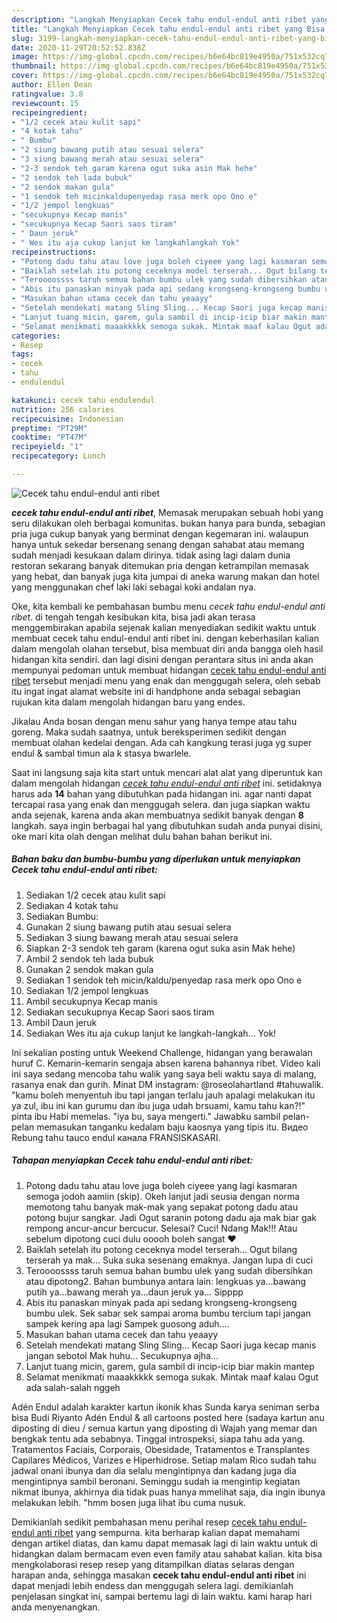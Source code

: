 ```yaml
---
description: "Langkah Menyiapkan Cecek tahu endul-endul anti ribet yang Bisa Manjain Lidah"
title: "Langkah Menyiapkan Cecek tahu endul-endul anti ribet yang Bisa Manjain Lidah"
slug: 3199-langkah-menyiapkan-cecek-tahu-endul-endul-anti-ribet-yang-bisa-manjain-lidah
date: 2020-11-29T20:52:52.838Z
image: https://img-global.cpcdn.com/recipes/b6e64bc819e4950a/751x532cq70/cecek-tahu-endul-endul-anti-ribet-foto-resep-utama.jpg
thumbnail: https://img-global.cpcdn.com/recipes/b6e64bc819e4950a/751x532cq70/cecek-tahu-endul-endul-anti-ribet-foto-resep-utama.jpg
cover: https://img-global.cpcdn.com/recipes/b6e64bc819e4950a/751x532cq70/cecek-tahu-endul-endul-anti-ribet-foto-resep-utama.jpg
author: Ellen Dean
ratingvalue: 3.8
reviewcount: 15
recipeingredient:
- "1/2 cecek atau kulit sapi"
- "4 kotak tahu"
- " Bumbu"
- "2 siung bawang putih atau sesuai selera"
- "3 siung bawang merah atau sesuai selera"
- "2-3 sendok teh garam karena ogut suka asin Mak hehe"
- "2 sendok teh lada bubuk"
- "2 sendok makan gula"
- "1 sendok teh micinkaldupenyedap rasa merk opo Ono e"
- "1/2 jempol lengkuas"
- "secukupnya Kecap manis"
- "secukupnya Kecap Saori saos tiram"
- " Daun jeruk"
- " Wes itu aja cukup lanjut ke langkahlangkah Yok"
recipeinstructions:
- "Potong dadu tahu atau love juga boleh ciyeee yang lagi kasmaran semoga jodoh aamiin (skip). Okeh lanjut jadi seusia dengan norma memotong tahu banyak mak-mak yang sepakat potong dadu atau potong bujur sangkar. Jadi Ogut saranin potong dadu aja mak biar gak rempong ancur-ancur bercucur. Selesai? Cuci! Ndang Mak!!! Atau sebelum dipotong cuci dulu ooooh boleh sangat ❤️"
- "Baiklah setelah itu potong ceceknya model terserah... Ogut bilang terserah ya mak... Suka suka sesenang emaknya. Jangan lupa di cuci"
- "Teroooossss taruh semua bahan bumbu ulek yang sudah dibersihkan atau dipotong2. Bahan bumbunya antara lain: lengkuas ya...bawang putih ya...bawang merah ya...daun jeruk ya... Sipppp"
- "Abis itu panaskan minyak pada api sedang krongseng-krongseng bumbu ulek. Sek sabar sek sampai aroma bumbu tercium tapi jangan sampek kering apa lagi Sampek guosong aduh...."
- "Masukan bahan utama cecek dan tahu yeaayy"
- "Setelah mendekati matang Sling Sling... Kecap Saori juga kecap manis jangan sebotol Mak huhu... Secukupnya ajha..."
- "Lanjut tuang micin, garem, gula sambil di incip-icip biar makin mantep"
- "Selamat menikmati maaakkkkk semoga sukak. Mintak maaf kalau Ogut ada salah-salah nggeh"
categories:
- Resep
tags:
- cecek
- tahu
- endulendul

katakunci: cecek tahu endulendul 
nutrition: 256 calories
recipecuisine: Indonesian
preptime: "PT29M"
cooktime: "PT47M"
recipeyield: "1"
recipecategory: Lunch

---
```



![Cecek tahu endul-endul anti ribet](https://img-global.cpcdn.com/recipes/b6e64bc819e4950a/751x532cq70/cecek-tahu-endul-endul-anti-ribet-foto-resep-utama.jpg)

<b><i>cecek tahu endul-endul anti ribet</i></b>, Memasak merupakan sebuah hobi yang seru dilakukan oleh berbagai komunitas. bukan hanya para bunda, sebagian pria juga cukup banyak yang berminat dengan kegemaran ini. walaupun hanya untuk sekedar bersenang senang dengan sahabat atau memang sudah menjadi kesukaan dalam dirinya. tidak asing lagi dalam dunia restoran sekarang banyak ditemukan pria dengan ketrampilan memasak yang hebat, dan banyak juga kita jumpai di aneka warung makan dan hotel yang menggunakan chef laki laki sebagai koki andalan nya.

Oke, kita kembali ke pembahasan bumbu menu <i>cecek tahu endul-endul anti ribet</i>. di tengah tengah kesibukan kita, bisa jadi akan terasa menggembirakan apabila sejenak kalian menyediakan sedikit waktu untuk membuat cecek tahu endul-endul anti ribet ini. dengan keberhasilan kalian dalam mengolah olahan tersebut, bisa membuat diri anda bangga oleh hasil hidangan kita sendiri. dan lagi disini dengan perantara situs ini anda akan mempunyai pedoman untuk membuat hidangan <u>cecek tahu endul-endul anti ribet</u> tersebut menjadi menu yang enak dan menggugah selera, oleh sebab itu ingat ingat alamat website ini di handphone anda sebagai sebagian rujukan kita dalam mengolah hidangan baru yang endes.

Jikalau Anda bosan dengan menu sahur yang hanya tempe atau tahu goreng. Maka sudah saatnya, untuk bereksperimen sedikit dengan membuat olahan kedelai dengan. Ada cah kangkung terasi juga yg super endul &amp; sambal timun ala k stasya bwarlele.


Saat ini langsung saja kita start untuk mencari alat alat yang diperuntuk kan dalam mengolah hidangan <u><i>cecek tahu endul-endul anti ribet</i></u> ini. setidaknya harus ada <b>14</b> bahan yang dibutuhkan pada hidangan ini. agar nanti dapat tercapai rasa yang enak dan menggugah selera. dan juga siapkan waktu anda sejenak, karena anda akan membuatnya sedikit banyak dengan <b>8</b> langkah. saya ingin berbagai hal yang dibutuhkan sudah anda punyai disini, oke mari kita olah dengan melihat dulu bahan bahan berikut ini.

<!--inarticleads1-->

##### Bahan baku dan bumbu-bumbu yang diperlukan untuk menyiapkan Cecek tahu endul-endul anti ribet:

1. Sediakan 1/2 cecek atau kulit sapi
1. Sediakan 4 kotak tahu
1. Sediakan  Bumbu:
1. Gunakan 2 siung bawang putih atau sesuai selera
1. Sediakan 3 siung bawang merah atau sesuai selera
1. Siapkan 2-3 sendok teh garam (karena ogut suka asin Mak hehe)
1. Ambil 2 sendok teh lada bubuk
1. Gunakan 2 sendok makan gula
1. Sediakan 1 sendok teh micin/kaldu/penyedap rasa merk opo Ono e
1. Sediakan 1/2 jempol lengkuas
1. Ambil secukupnya Kecap manis
1. Sediakan secukupnya Kecap Saori saos tiram
1. Ambil  Daun jeruk
1. Sediakan  Wes itu aja cukup lanjut ke langkah-langkah... Yok!


Ini sekalian posting untuk Weekend Challenge, hidangan yang berawalan huruf C. Kemarin-kemarin sengaja absen karena bahannya ribet. Video kali ini saya sedang mencoba tahu walik yang saya beli waktu saya di malang, rasanya enak dan gurih. Minat DM instagram: @roseolahartland #tahuwalik. &#34;kamu boleh menyentuh ibu tapi jangan terlalu jauh apalagi melakukan itu ya zul, ibu ini kan gurumu dan ibu juga udah brsuami, kamu tahu kan?!&#34; pinta ibu Habi memelas. &#34;iya bu, saya mengerti.&#34; Jawabku sambil pelan-pelan memasukan tanganku kedalam baju kaosnya yang tipis itu. Видео Rebung tahu tauco endul канала FRANSISKASARI. 

<!--inarticleads2-->

##### Tahapan menyiapkan Cecek tahu endul-endul anti ribet:

1. Potong dadu tahu atau love juga boleh ciyeee yang lagi kasmaran semoga jodoh aamiin (skip). Okeh lanjut jadi seusia dengan norma memotong tahu banyak mak-mak yang sepakat potong dadu atau potong bujur sangkar. Jadi Ogut saranin potong dadu aja mak biar gak rempong ancur-ancur bercucur. Selesai? Cuci! Ndang Mak!!! Atau sebelum dipotong cuci dulu ooooh boleh sangat ❤️
1. Baiklah setelah itu potong ceceknya model terserah... Ogut bilang terserah ya mak... Suka suka sesenang emaknya. Jangan lupa di cuci
1. Teroooossss taruh semua bahan bumbu ulek yang sudah dibersihkan atau dipotong2. Bahan bumbunya antara lain: lengkuas ya...bawang putih ya...bawang merah ya...daun jeruk ya... Sipppp
1. Abis itu panaskan minyak pada api sedang krongseng-krongseng bumbu ulek. Sek sabar sek sampai aroma bumbu tercium tapi jangan sampek kering apa lagi Sampek guosong aduh....
1. Masukan bahan utama cecek dan tahu yeaayy
1. Setelah mendekati matang Sling Sling... Kecap Saori juga kecap manis jangan sebotol Mak huhu... Secukupnya ajha...
1. Lanjut tuang micin, garem, gula sambil di incip-icip biar makin mantep
1. Selamat menikmati maaakkkkk semoga sukak. Mintak maaf kalau Ogut ada salah-salah nggeh


Adén Endul adalah karakter kartun ikonik khas Sunda karya seniman serba bisa Budi Riyanto Adén Endul &amp; all cartoons posted here (sadaya kartun anu diposting di dieu / semua kartun yang diposting di Wajah yang memar dan bengkak tentu ada sebabnya. Tinggal introspeksi, siapa tahu ada yang. Tratamentos Faciais, Corporais, Obesidade, Tratamentos e Transplantes Capilares Médicos, Varizes e Hiperhidrose. Setiap malam Rico sudah tahu jadwal onani ibunya dan dia selalu mengintipnya dan kadang juga dia mengintipnya sambil beronani. Seminggu sudah ia mengintip kegiatan nikmat ibunya, akhirnya dia tidak puas hanya mmelihat saja, dia ingin ibunya melakukan lebih. &#34;hmm bosen juga lihat ibu cuma nusuk. 

Demikianlah sedikit pembahasan menu perihal resep <u>cecek tahu endul-endul anti ribet</u> yang sempurna. kita berharap kalian dapat memahami dengan artikel diatas, dan kamu dapat memasak lagi di lain waktu untuk di hidangkan dalam bermacam even even family atau sahabat kalian. kita bisa mengkolaborasi resep resep yang ditampilkan diatas selaras dengan harapan anda, sehingga masakan <b>cecek tahu endul-endul anti ribet</b> ini dapat menjadi lebih endess dan menggugah selera lagi. demikianlah penjelasan singkat ini, sampai bertemu lagi di lain waktu. kami harap hari anda menyenangkan.
